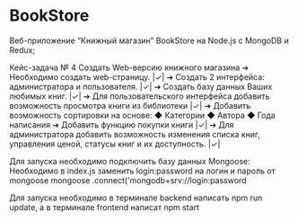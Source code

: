 # BookStore
Веб-приложение “Книжный магазин” BookStore на Node.js с MongoDB и Redux;

Кейс-задача № 4
Создать Web-версию книжного магазина
➔	Необходимо создать web-страницу. |&check;|
➔	Создать 2 интерфейса: администратора и пользователя. |&check;|
➔	Создать базу данных Ваших любимых книг. |&check;|
➔	Для пользовательского интерфейса добавить возможность просмотра книги из библиотеки |&check;|
➔	Добавить возможность сортировки на основе:
  ◆	Категории
  ◆	Автора
  ◆	Года написания
➔	Добавить функцию покупки книги |&check;|
➔	Для администратора добавить возможность изменения списка книг, управления ценой, статусы книг и их доступность. |&check;|

Для запуска необходимо подключить базу данных Mongoose:
Необходимо в index.js заменить login:password на логин и пароль от mongoose
mongoose
    .connect('mongodb+srv://login:password


Для запуска необходимо в терминале backend написать npm run update, а в терминале frontend написат npm start
